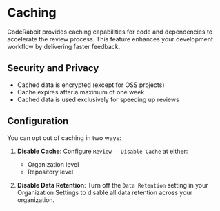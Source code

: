 # Caching

CodeRabbit provides caching capabilities for code and dependencies to accelerate the review process. This feature enhances your development workflow by delivering faster feedback.

## Security and Privacy

- Cached data is encrypted (except for OSS projects)
- Cache expires after a maximum of one week
- Cached data is used exclusively for speeding up reviews

## Configuration

You can opt out of caching in two ways:

1. **Disable Cache**: Configure `Review - Disable Cache` at either:

   - Organization level
   - Repository level

2. **Disable Data Retention**: Turn off the `Data Retention` setting in your Organization Settings to disable all data retention across your organization.
